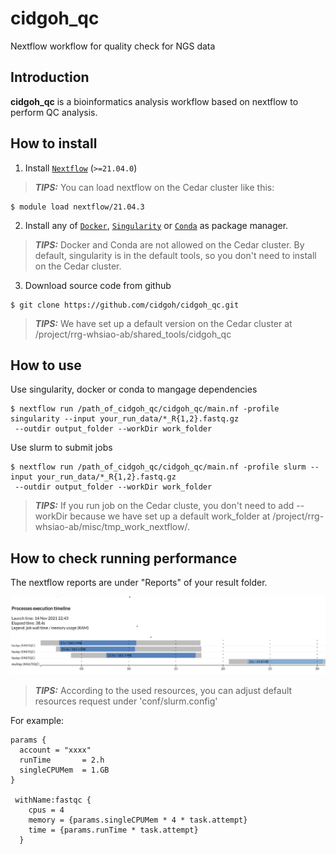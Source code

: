 # cidgoh_qc
Nextflow workflow for quality check for NGS data

## Introduction

**cidgoh_qc** is a bioinformatics analysis workflow based on nextflow to perform QC analysis.

## How to install

1. Install [`Nextflow`](https://www.nextflow.io/docs/latest/getstarted.html#installation) (`>=21.04.0`)

> **_TIPS:_**  You can load nextflow on the Cedar cluster like this: 

``` 
$ module load nextflow/21.04.3 
```


2. Install any of [`Docker`](https://docs.docker.com/engine/installation/), [`Singularity`](https://www.sylabs.io/guides/3.0/user-guide/) or [`Conda`](https://conda.io/miniconda.html) as package manager. 

> **_TIPS:_**  Docker and Conda are not allowed on the Cedar cluster. By default, singularity is in the default tools, so you don't need to install on the Cedar cluster.


3. Download source code from github

``` 
$ git clone https://github.com/cidgoh/cidgoh_qc.git
```

> **_TIPS:_**  We have set up a default version on the Cedar cluster at /project/rrg-whsiao-ab/shared_tools/cidgoh_qc

## How to use

Use singularity, docker or conda to mangage dependencies

```
$ nextflow run /path_of_cidgoh_qc/cidgoh_qc/main.nf -profile singularity --input your_run_data/*_R{1,2}.fastq.gz
 --outdir output_folder --workDir work_folder

```


Use slurm to submit jobs

```
$ nextflow run /path_of_cidgoh_qc/cidgoh_qc/main.nf -profile slurm --input your_run_data/*_R{1,2}.fastq.gz
 --outdir output_folder --workDir work_folder

```

> **_TIPS:_**  If you run job on the Cedar cluste, you don't need to add --workDir because we have set up a default work_folder at /project/rrg-whsiao-ab/misc/tmp_work_nextflow/.



## How to check running performance

The nextflow reports are under "Reports" of your result folder.

 ![timeline](/imgs/timeline.png)

> **_TIPS:_**  According to the used resources, you can adjust default resources request under 'conf/slurm.config'

For example:
```
params {
  account = "xxxx"
  runTime       = 2.h
  singleCPUMem  = 1.GB 
}

 withName:fastqc {
    cpus = 4
    memory = {params.singleCPUMem * 4 * task.attempt}
    time = {params.runTime * task.attempt}
  }
```




